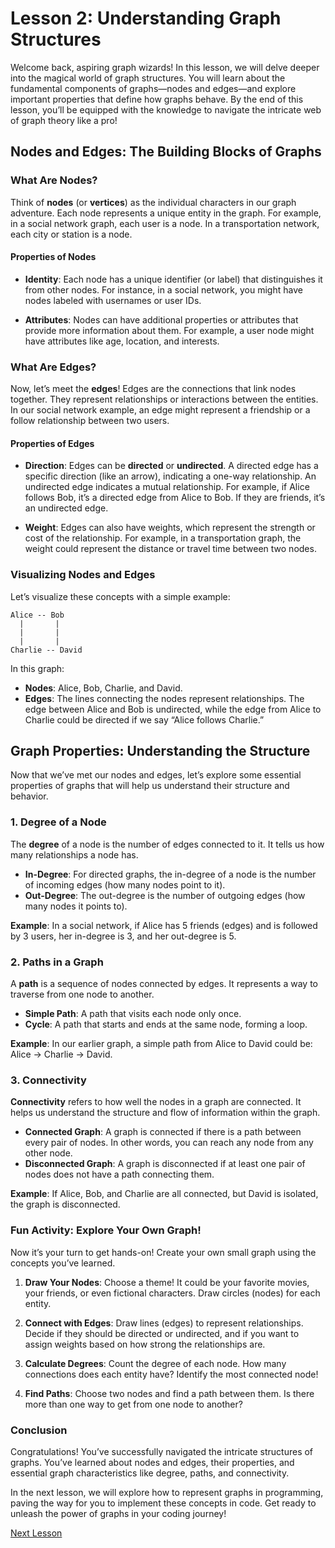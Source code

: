 # Lesson 2: Understanding Graph Structures

Welcome back, aspiring graph wizards! In this lesson, we will delve deeper into the magical world of graph structures. You will learn about the fundamental components of graphs—nodes and edges—and explore important properties that define how graphs behave. By the end of this lesson, you’ll be equipped with the knowledge to navigate the intricate web of graph theory like a pro!

## Nodes and Edges: The Building Blocks of Graphs

### What Are Nodes?

Think of **nodes** (or **vertices**) as the individual characters in our graph adventure. Each node represents a unique entity in the graph. For example, in a social network graph, each user is a node. In a transportation network, each city or station is a node.

#### Properties of Nodes

- **Identity**: Each node has a unique identifier (or label) that distinguishes it from other nodes. For instance, in a social network, you might have nodes labeled with usernames or user IDs.

- **Attributes**: Nodes can have additional properties or attributes that provide more information about them. For example, a user node might have attributes like age, location, and interests.

### What Are Edges?

Now, let’s meet the **edges**! Edges are the connections that link nodes together. They represent relationships or interactions between the entities. In our social network example, an edge might represent a friendship or a follow relationship between two users.

#### Properties of Edges

- **Direction**: Edges can be **directed** or **undirected**. A directed edge has a specific direction (like an arrow), indicating a one-way relationship. An undirected edge indicates a mutual relationship. For example, if Alice follows Bob, it’s a directed edge from Alice to Bob. If they are friends, it’s an undirected edge.

- **Weight**: Edges can also have weights, which represent the strength or cost of the relationship. For example, in a transportation graph, the weight could represent the distance or travel time between two nodes.

### Visualizing Nodes and Edges

Let’s visualize these concepts with a simple example:

```
Alice -- Bob
  |       |
  |       |
  |       |
Charlie -- David
```

In this graph:
- **Nodes**: Alice, Bob, Charlie, and David.
- **Edges**: The lines connecting the nodes represent relationships. The edge between Alice and Bob is undirected, while the edge from Alice to Charlie could be directed if we say “Alice follows Charlie.”

## Graph Properties: Understanding the Structure

Now that we’ve met our nodes and edges, let’s explore some essential properties of graphs that will help us understand their structure and behavior.

### 1. Degree of a Node

The **degree** of a node is the number of edges connected to it. It tells us how many relationships a node has. 

- **In-Degree**: For directed graphs, the in-degree of a node is the number of incoming edges (how many nodes point to it).
- **Out-Degree**: The out-degree is the number of outgoing edges (how many nodes it points to).

**Example**: In a social network, if Alice has 5 friends (edges) and is followed by 3 users, her in-degree is 3, and her out-degree is 5.

### 2. Paths in a Graph

A **path** is a sequence of nodes connected by edges. It represents a way to traverse from one node to another. 

- **Simple Path**: A path that visits each node only once.
- **Cycle**: A path that starts and ends at the same node, forming a loop.

**Example**: In our earlier graph, a simple path from Alice to David could be: Alice → Charlie → David.

### 3. Connectivity

**Connectivity** refers to how well the nodes in a graph are connected. It helps us understand the structure and flow of information within the graph.

- **Connected Graph**: A graph is connected if there is a path between every pair of nodes. In other words, you can reach any node from any other node.
- **Disconnected Graph**: A graph is disconnected if at least one pair of nodes does not have a path connecting them.

**Example**: If Alice, Bob, and Charlie are all connected, but David is isolated, the graph is disconnected.

### Fun Activity: Explore Your Own Graph!

Now it’s your turn to get hands-on! Create your own small graph using the concepts you’ve learned.

1. **Draw Your Nodes**: Choose a theme! It could be your favorite movies, your friends, or even fictional characters. Draw circles (nodes) for each entity.
  
2. **Connect with Edges**: Draw lines (edges) to represent relationships. Decide if they should be directed or undirected, and if you want to assign weights based on how strong the relationships are.

3. **Calculate Degrees**: Count the degree of each node. How many connections does each entity have? Identify the most connected node!

4. **Find Paths**: Choose two nodes and find a path between them. Is there more than one way to get from one node to another?

### Conclusion

Congratulations! You’ve successfully navigated the intricate structures of graphs. You’ve learned about nodes and edges, their properties, and essential graph characteristics like degree, paths, and connectivity. 

In the next lesson, we will explore how to represent graphs in programming, paving the way for you to implement these concepts in code. Get ready to unleash the power of graphs in your coding journey!

[Next Lesson](./03_graph_representations.md)
